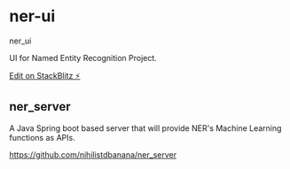 # ner-ui

ner_ui

UI for Named Entity Recognition Project.

[Edit on StackBlitz ⚡️](https://stackblitz.com/edit/angular-ivy-zqrt4r)


## ner_server

A Java Spring boot based server that will provide NER's Machine Learning functions as APIs.

https://github.com/nihilistdbanana/ner_server

